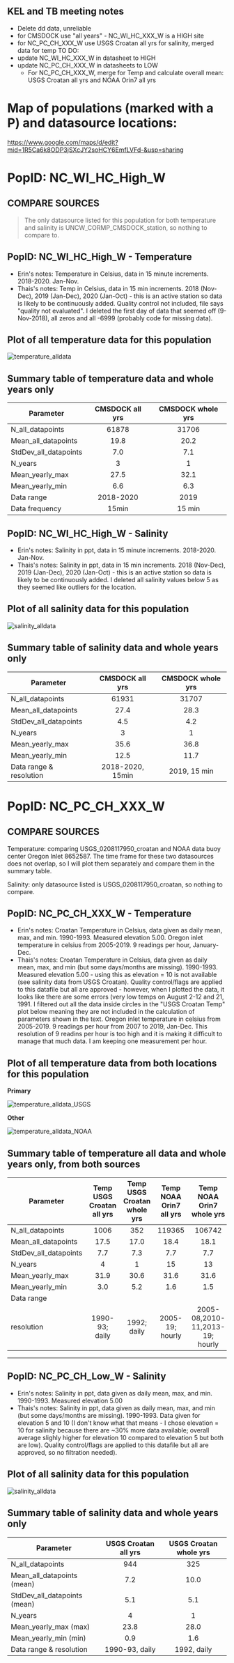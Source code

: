 ## KEL and TB meeting notes
- Delete dd data, unreliable
- for CMSDOCK use "all years" - NC_WI_HC_XXX_W is a HIGH site
- for NC_PC_CH_XXX_W use USGS Croatan all yrs for salinity, merged data for temp
TO DO:
- update NC_WI_HC_XXX_W in datasheet to HIGH
- update NC_PC_CH_XXX_W in datasheets to LOW
  - For NC_PC_CH_XXX_W, merge for Temp and calculate overall mean: USGS Croatan all yrs and NOAA Orin7 all yrs

# Map of populations (marked with a P) and datasource locations:

https://www.google.com/maps/d/edit?mid=1R5Ca6k8ODP3jSXcJY2soHCY6EmfLVFd-&usp=sharing


# PopID: NC_WI_HC_High_W

## COMPARE SOURCES
> The only datasource listed for this population for both temperature and salinity is UNCW_CORMP_CMSDOCK_station, so nothing to compare to.

## PopID: NC_WI_HC_High_W - Temperature
* Erin's notes: Temperature in Celsius, data in 15 minute increments. 2018-2020. Jan-Nov.	
* Thais's notes: Temp in Celsius, data in 15 min increments. 2018 (Nov-Dec), 2019 (Jan-Dec), 2020 (Jan-Oct) - this is an active station so data is likely to be continuously added. Quality control not included, file says "quality not evaluated". I deleted the first day of data that seemed off (9-Nov-2018), all zeros and all -6999 (probably code for missing data).

## Plot of all temperature data for this population

![temperature_alldata](../img/NC_WI_HC_XXX_W_alldata_temp.PNG)

## Summary table of temperature data and whole years only 


| Parameter               | CMSDOCK all yrs   | CMSDOCK whole yrs  |
| ----------------------  | :---------------: | :----------------: |
| N_all_datapoints        |       61878       |          31706     |
| Mean_all_datapoints     |        19.8       |           20.2     |
| StdDev_all_datapoints   |         7.0       |            7.1     |
| N_years                 |         3         |             1      |
| Mean_yearly_max         |          27.5     |            32.1    |
| Mean_yearly_min         |          6.6      |            6.3     |
| Data range              | 2018-2020         | 2019               |
| Data frequency          |  15min            |    15 min          |



## PopID: NC_WI_HC_High_W - Salinity
* Erin's notes: Salinity in ppt, data in 15 minute increments. 2018-2020. Jan-Nov.
* Thais's notes: Salinity in ppt, data in 15 min increments. 2018 (Nov-Dec), 2019 (Jan-Dec), 2020 (Jan-Oct) - this is an active station so data is likely to be continuously added. I deleted all salinity values below 5 as they seemed like outliers for the location.

## Plot of all salinity data for this population

![salinity_alldata](../img/NC_WI_HC_XXX_W_alldata_sal.PNG)

## Summary table of salinity data and whole years only 

| Parameter               | CMSDOCK all yrs   | CMSDOCK whole yrs  |
| ----------------------  | :---------------: | :----------------: |
| N_all_datapoints        |     61931         |     31707          |
| Mean_all_datapoints     |      27.4         |       28.3         |
| StdDev_all_datapoints   |       4.5         |       4.2          |
| N_years                 |         3         |             1      |
| Mean_yearly_max         |        35.6       |        36.8        |
| Mean_yearly_min         |        12.5       |        11.7        |
| Data range & resolution |  2018-2020, 15min |    2019, 15 min    |



# PopID: NC_PC_CH_XXX_W

## COMPARE SOURCES

Temperature: comparing USGS_0208117950_croatan and NOAA data buoy center Oregon Inlet 8652587. The time frame for these two datasources does not overlap, so I will plot them separately and compare them in the summary table.

Salinity: only datasource listed is USGS_0208117950_croatan, so nothing to compare.

## PopID: NC_PC_CH_XXX_W - Temperature
* Erin's notes: Croatan Temperature in Celsius, data given as daily mean, max, and min. 1990-1993. Measured elevation 5.00. Oregon inlet temperature in celsius from 2005-2019. 9 readings per hour, January-Dec.
* Thais's notes: Croatan Temperature in Celsius, data given as daily mean, max, and min (but some days/months are missing). 1990-1993. Measured elevation 5.00 - using this as elevation = 10 is not available (see salinity data from USGS Croatan). Quality control/flags are applied to this datafile but all are approved - however, when I plotted the data, it looks like there are some errors (very low temps on August 2-12 and 21, 1991. I filtered out all the data inside circles in the "USGS Croatan Temp" plot below meaning they are not included in the calculation of parameters shown in the text. Oregon inlet temperature in celsius from 2005-2019. 9 readings per hour from 2007 to 2019, Jan-Dec. This resolution of 9 readins per hour is too high and it is making it difficult to manage that much data. I am keeping one measurement per hour. 


## Plot of all temperature data from both locations for this population

**Primary**

![temperature_alldata_USGS](../img/NC_PC_CH_XXX_W_temp_primary.png)

**Other**

![temperature_alldata_NOAA](../img/NC_PC_CH_XXX_W_temp_other.PNG)

## Summary table of temperature all data and whole years only, from both sources


| Parameter               |Temp USGS Croatan all yrs|Temp USGS Croatan whole yrs|Temp NOAA Orin7 all yrs|Temp NOAA Orin7 whole yrs|
| ----------------------  |:-----------------------:|:-------------------------:|:---------------------:|:-----------------------:|
| N_all_datapoints        |     1006                |              352          |       119365          |         106742          |
| Mean_all_datapoints     |       17.5              |            17.0           |         18.4          |           18.1          |
| StdDev_all_datapoints   |       7.7               |              7.3          |         7.7           |           7.7           |
| N_years                 |       4                 |               1           |         15            |           13            |
| Mean_yearly_max         |      31.9               |              30.6         |          31.6         |           31.6          |
| Mean_yearly_min         |      3.0                |               5.2         |           1.6         |           1.5           |
| Data range 
resolution |    1990-93; daily       |         1992; daily       |   2005-19; hourly     |2005-08,2010-11,2013-19; hourly|

---

## PopID: NC_PC_CH_Low_W - Salinity
* Erin's notes: Salinity in ppt, data given as daily mean, max, and min. 1990-1993. Measured elevation 5.00
* Thais's notes: Salinity in ppt, data given as daily mean, max, and min (but some days/months are missing). 1990-1993. Data given for elevation 5 and 10 (I don't know what that means - I chose elevation = 10 for salinity because there are ~30% more data available; overall average slighly higher for elevation 10 compared to elevation 5 but both are low). Quality control/flags are applied to this datafile but all are approved, so no filtration needed).

## Plot of all salinity data for this population

![salinity_alldata](../img/NC_PC_CH_XXX_W_sal.PNG)

## Summary table of salinity data and whole years only 

| Parameter                   |USGS Croatan all yrs|USGS Croatan whole yrs|
| ----------------------------|:------------------:|:--------------------:|
| N_all_datapoints            |      944           |      325             |
| Mean_all_datapoints (mean)  |       7.2          |      10.0            |
| StdDev_all_datapoints (mean)|        5.1         |      5.1             |
| N_years                     |        4           |          1           |
| Mean_yearly_max (max)       |       23.8         |          28.0        |
| Mean_yearly_min (min)       |       0.9          |           1.6        |
| Data range & resolution     |   1990-93, daily   |   1992, daily        |

